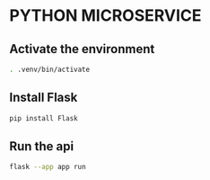 # PYTHON MICROSERVICE

## Activate the environment

```bash
. .venv/bin/activate
```

## Install Flask

```bash
pip install Flask
```

## Run the api

```bash
flask --app app run
```
